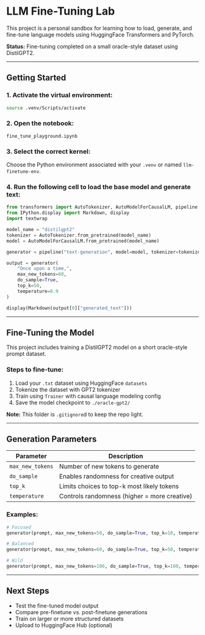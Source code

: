 # LLM Fine-Tuning Lab

This project is a personal sandbox for learning how to load, generate, and fine-tune language models using HuggingFace Transformers and PyTorch.

**Status:** Fine-tuning completed on a small oracle-style dataset using DistilGPT2.

---

## Getting Started

### 1. Activate the virtual environment:
```bash
source .venv/Scripts/activate
```

### 2. Open the notebook:
```
fine_tune_playground.ipynb
```

### 3. Select the correct kernel:
Choose the Python environment associated with your `.venv` or named `llm-finetune-env`.

### 4. Run the following cell to load the base model and generate text:
```python
from transformers import AutoTokenizer, AutoModelForCausalLM, pipeline
from IPython.display import Markdown, display
import textwrap

model_name = "distilgpt2"
tokenizer = AutoTokenizer.from_pretrained(model_name)
model = AutoModelForCausalLM.from_pretrained(model_name)

generator = pipeline("text-generation", model=model, tokenizer=tokenizer)

output = generator(
    "Once upon a time,",
    max_new_tokens=60,
    do_sample=True,
    top_k=50,
    temperature=0.9
)

display(Markdown(output[0]["generated_text"]))
```

---

## Fine-Tuning the Model

This project includes training a DistilGPT2 model on a short oracle-style prompt dataset.

### Steps to fine-tune:
1. Load your `.txt` dataset using HuggingFace `datasets`
2. Tokenize the dataset with GPT2 tokenizer
3. Train using `Trainer` with causal language modeling config
4. Save the model checkpoint to `./oracle-gpt2/`

**Note:** This folder is `.gitignore`d to keep the repo light.

---

## Generation Parameters

| Parameter         | Description |
|------------------|-------------|
| `max_new_tokens` | Number of new tokens to generate |
| `do_sample`      | Enables randomness for creative output |
| `top_k`          | Limits choices to top-k most likely tokens |
| `temperature`    | Controls randomness (higher = more creative) |

### Examples:
```python
# Focused
generator(prompt, max_new_tokens=50, do_sample=True, top_k=10, temperature=0.5)

# Balanced
generator(prompt, max_new_tokens=60, do_sample=True, top_k=50, temperature=0.9)

# Wild
generator(prompt, max_new_tokens=100, do_sample=True, top_k=100, temperature=1.2)
```

---

## Next Steps

- Test the fine-tuned model output
- Compare pre-finetune vs. post-finetune generations
- Train on larger or more structured datasets
- Upload to HuggingFace Hub (optional)